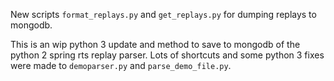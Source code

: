 New scripts `format_replays.py` and `get_replays.py` for dumping replays to mongodb. 

This is an wip python 3 update and method to save to mongodb of the python 2 spring rts replay parser. Lots of shortcuts and some python 3 fixes were made to `demoparser.py` and
 `parse_demo_file.py`.

